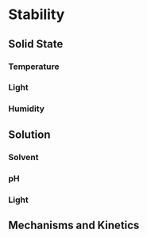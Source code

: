 # Stability

## Solid State

### Temperature

### Light

### Humidity

## Solution

### Solvent

### pH

### Light

## Mechanisms and Kinetics
